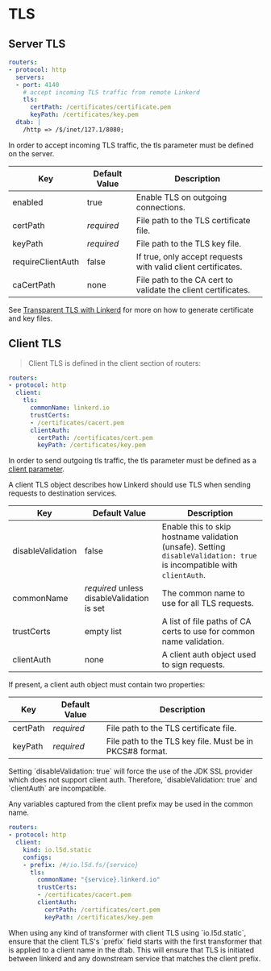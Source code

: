 # TLS

## Server TLS

```yaml
routers:
- protocol: http
  servers:
  - port: 4140
    # accept incoming TLS traffic from remote Linkerd
    tls:
      certPath: /certificates/certificate.pem
      keyPath: /certificates/key.pem
  dtab: |
    /http => /$/inet/127.1/8080;
```

In order to accept incoming TLS traffic, the tls parameter must be defined on
the server.

Key | Default Value | Description
--- | ------------- | -----------
enabled | true | Enable TLS on outgoing connections.
certPath | _required_ | File path to the TLS certificate file.
keyPath | _required_ | File path to the TLS key file.
requireClientAuth | false | If true, only accept requests with valid client certificates.
caCertPath | none | File path to the CA cert to validate the client certificates.

See [Transparent TLS with Linkerd](https://blog.buoyant.io/2016/03/24/transparent-tls-with-linkerd/) for more on how to generate certificate
and key files.

## Client TLS

>Client TLS is defined in the client section of routers:

```yaml
routers:
- protocol: http
  client:
    tls:
      commonName: linkerd.io
      trustCerts:
      - /certificates/cacert.pem
      clientAuth:
        certPath: /certificates/cert.pem
        keyPath: /certificates/key.pem
```

In order to send outgoing tls traffic, the tls parameter must be defined as a
[client parameter](#client-parameters).

A client TLS object describes how Linkerd should use TLS when sending requests
to destination services.

Key               | Default Value                              | Description
----------------- | ------------------------------------------ | -----------
disableValidation | false                                      | Enable this to skip hostname validation (unsafe). Setting `disableValidation: true` is incompatible with `clientAuth`.
commonName        | _required_ unless disableValidation is set | The common name to use for all TLS requests.
trustCerts        | empty list                                 | A list of file paths of CA certs to use for common name validation.
clientAuth        | none                                       | A client auth object used to sign requests.

If present, a client auth object must contain two properties:

Key      | Default Value | Description
---------|---------------|-------------
certPath | _required_    | File path to the TLS certificate file.
keyPath  | _required_    | File path to the TLS key file.  Must be in PKCS#8 format.

<aside class="warning">
Setting `disableValidation: true` will force the use of the JDK SSL provider which does not support client auth. Therefore, `disableValidation: true` and `clientAuth` are incompatible.
</aside>

Any variables captured from the client prefix may be used in the common name.

```yaml
routers:
- protocol: http
  client:
    kind: io.l5d.static
    configs:
    - prefix: /#/io.l5d.fs/{service}
      tls:
        commonName: "{service}.linkerd.io"
        trustCerts:
        - /certificates/cacert.pem
        clientAuth:
          certPath: /certificates/cert.pem
          keyPath: /certificates/key.pem
```

<aside class="notice">
When using any kind of transformer with client TLS using `io.l5d.static`, ensure that the client
TLS's `prefix` field starts with the first transformer that is applied to a client name in the dtab.
This will ensure that TLS is initiated between linkerd and any downstream service that matches the
client prefix.
</aside>
